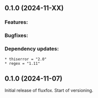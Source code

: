 ## 0.1.0 (2024-11-XX)

### Features:

### Bugfixes:

### Dependency updates:

    * thiserror = "2.0"
    * regex = "1.11"

## 0.1.0 (2024-11-07)

Initial release of fluxfox. Start of versioning.